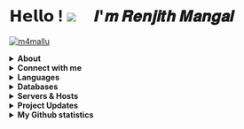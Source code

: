 <h1 align="left">𝗛𝗲𝗹𝗹𝗼 ! <img src="https://raw.githubusercontent.com/MartinHeinz/MartinHeinz/master/wave.gif"  width="30px"> &nbsp; &nbsp; 𝑰'𝒎 𝑹𝒆𝒏𝒋𝒊𝒕𝒉 𝑴𝒂𝒏𝒈𝒂𝒍</h1>
<p align="left"> <a href="https://github.com/m4mallu"><img src="https://komarev.com/ghpvc/?username=Vaibhav-08&label=Profile%20views&color=0e75b6&style=flat" alt="m4mallu" /></a> </p>

<details>
  <summary><b>About</b></summary>
  <br/>
<code>
    I am an Electronics Engineer and Product Designer, basically doing software-Hardware interfacing projects in embedded systems. Also I'm learning different         programming languages, frameworks, front end & backend deveopment, Mobile Apps, AI and Ml, Data Visualization tools, Databases and Game Engines.
</code>
    </details>
    
<details>
  <summary><b>Connect with me</b></summary>
  <br/>
<p align="left">
    <a href="https://t.me/space4renjith"><img height="35px" src="https://img.icons8.com/fluent/48/000000/telegram-app.png" /></a>
    <a href="https://twitter.com/space4renjith"><img height="35px" src="https://img.icons8.com/fluent/48/000000/twitter.png" /></a>
    <a href="mailto:renju700@gmail.com"><img height="35px" src="https://img.icons8.com/color/48/000000/gmail-new.png" /></a>
    <a href="https://github.com/m4mallu"><img height="35px" src="https://img.icons8.com/ios-filled/50/000000/github.png" /></a>
    </p>
</details>

<details>
    <summary><b>Languages</b></summary>
    <br/>
    <p align="left"> 
        <a href="https://www.gnu.org/software/bash/" target="_blank"> <img src="https://www.vectorlogo.zone/logos/gnu_bash/gnu_bash-icon.svg" alt="bash" width="40" height="40"/> </a>
        <a href="https://git-scm.com/" target="_blank"> <img src="https://github.com/Thomas-George-T/Thomas-George-T/raw/master/assets/git.svg" alt="git" width="40" height="40"/> </a>
        <a href="https://www.w3.org/html/" target="_blank"> <img src="https://raw.githubusercontent.com/devicons/devicon/master/icons/html5/html5-original-wordmark.svg" alt="html5" width="40" height="40"/></a>
        <a href="https://www.python.org" target="_blank"> <img src="https://raw.githubusercontent.com/devicons/devicon/master/icons/python/python-original.svg" alt="python" width="40" height="40"/> </a>
        <a href="https://isocpp.org/" target="_blank"> <img src="https://isocpp.org/assets/images/cpp_logo.png" alt="python" width="40" height="40"/> </a>
    </p>
</details>

<details>
    <summary><b>Databases</b></summary>
    <br/>
    <p align="left">
        <a href="https://www.mysql.com/" target="_blank"> <img src="https://raw.githubusercontent.com/devicons/devicon/master/icons/mysql/mysql-original-wordmark.svg" alt="mysql" width="40" height="40"/></a>
        <a href="https://www.postgresql.org" target="_blank"> <img src="https://raw.githubusercontent.com/devicons/devicon/master/icons/postgresql/postgresql-original-wordmark.svg" alt="postgresql" width="40" height="40"/></a>
    </p>
</details>

<details>
    <summary><b>Servers & Hosts</b></summary>
    <br/>
    <p align="left">
        <a href="https://github.com/" target="_blank"> <img src="https://github.com/devicons/devicon/raw/master/icons/github/github-original-wordmark.svg" alt="github" width="40" height="40"/></a>
        <a href="https://aws.amazon.com" target="_blank"> <img src="https://github.com/Thomas-George-T/Thomas-George-T/raw/master/assets/aws.svg" alt="aws" width="40" height="40"/></a>
        <a href="https://azure.microsoft.com/en-in/" target="_blank"> <img src="https://www.vectorlogo.zone/logos/microsoft_azure/microsoft_azure-icon.svg" alt="azure" width="40" height="40"/></a>
        <a href="https://cloud.google.com" target="_blank"> <img src="https://www.vectorlogo.zone/logos/google_cloud/google_cloud-icon.svg" alt="gcp" width="40" height="40"/></a>
        <a href="https://heroku.com" target="_blank"> <img src="https://github.com/Thomas-George-T/Thomas-George-T/raw/master/assets/heroku.svg" alt="heroku" width="40" height="40"/></a>
        <a href="https://www.digitalocean.com//" target="_blank"> <img src="https://pbs.twimg.com/profile_images/1410636343944880136/w8dxKEmg_400x400.jpg" alt="linux" width="40" height="40"/></a>
    </p>
</details>


<details>
  <summary><b>Project Updates</b></summary>
  <br/>
  <p align="left">
      <a href="https://t.me/rmprojects" target="_blank"> <img src="https://img.shields.io/badge/Project-Updates-orange" logo="Telegram"></a>
    </p>
</details>


<details>
  <summary><b>My Github statistics</b></summary>
  <br/>
  <a href="https://github.com/m4mallu">
    <p align="left">
        <img height="175px" src="https://github-readme-streak-stats.herokuapp.com/?user=m4mallu&theme=ayu-mirage&hide_border=true" /> &nbsp;&nbsp;
            <img height="175px" src="https://github-readme-stats.vercel.app/api?username=m4mallu&count_private=False&show_icons=true&title_color=30F229&icon_color=F2F407&text_color=F9F9F9&bg_color=1F222E&hide_border=true" />
    </p>
   </a>
</details>
